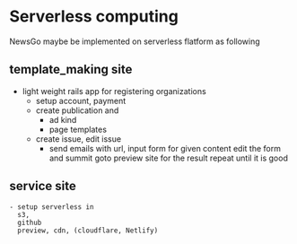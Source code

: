 # Serverless computing

  NewsGo maybe be implemented on serverless flatform as following

## template_making site
  - light weight rails app for registering organizations
    - setup account, payment
    - create publication and 
      - ad kind
      - page templates
    - create issue, edit issue
      - send emails with
        url, input form for given content
        edit the form and summit
        goto preview site for the result
        repeat until it is good

## service site
    - setup serverless in 
      s3, 
      github
      preview, cdn, (cloudflare, Netlify)